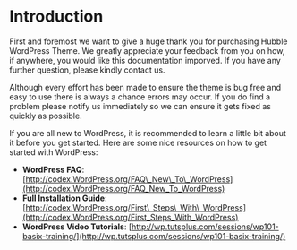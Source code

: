# Introduction

First and foremost we want to give a huge thank you for purchasing Hubble WordPress Theme. We greatly appreciate your feedback from you on how, if anywhere, you would like this documentation imporved. If you have any further question, please kindly contact us.

Although every effort has been made to ensure the theme is bug free and easy to use there is always a chance errors may occur. If you do find a problem please notify us immediately so we can ensure it gets fixed as quickly as possible.

If you are all new to WordPress, it is recommended to learn a little bit about it before you get started. Here are some nice resources on how to get started with WordPress:

* **WordPress FAQ**: [http://codex.WordPress.org/FAQ\_New\_To\_WordPress](http://codex.WordPress.org/FAQ_New_To_WordPress)
* **Full Installation Guide**: [http://codex.WordPress.org/First\_Steps\_With\_WordPress](http://codex.WordPress.org/First_Steps_With_WordPress)
* **WordPress Video Tutorials**: [http://wp.tutsplus.com/sessions/wp101-basix-training/](http://wp.tutsplus.com/sessions/wp101-basix-training/)


